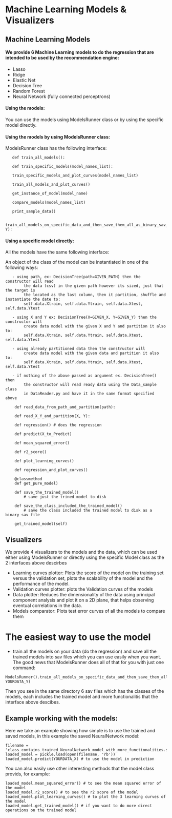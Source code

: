 # Machine Learning Models & Visualizers

## Machine Learning Models

#### We provide 6 Machine Learning models to do the regression that are intended to be used by the recommendation engine:

- Lasso
- Ridge
- Elastic Net
- Decision Tree
- Random Forest
- Neural Network (fully connected perceptrons)

#### Using the models:
You can use the models using ModelsRunner class or by using the specific model directly.

#### Using the models by using ModelsRunner class:
ModelsRunner class has the following interface:

 ```
    def train_all_models():

    def train_specific_models(model_names_list):

    train_specific_models_and_plot_curves(model_names_list)

    train_all_models_and_plot_curves()

    get_instance_of_model(model_name)

    compare_models(model_names_list)

    print_sample_data()

    train_all_models_on_specific_data_and_then_save_them_all_as_binary_sav_files(X, Y):

```

#### Using a specific model directly:
All the models have the same following interface:

An object of the class of the model can be instantiated in one of the following ways:

       - using path, ex: DecisionTree(path=GIVEN_PATH) then the constructor will read
            the data (csv) in the given path however its sized, just that the target is
            the located as the last column, then it partition, shuffle and instantiate the date to:
            self.data.Xtrain, self.data.Ytrain, self.data.Xtest, self.data.Ytest

       - using X and Y ex: DecisionTree(X=GIVEN_X, Y=GIVEN_Y) then the constructor will
            create data model with the given X and Y and partition it also to:
            self.data.Xtrain, self.data.Ytrain, self.data.Xtest, self.data.Ytest

       - using already partitioned data then the constructor will
            create data model with the given data and partition it also to:
            self.data.Xtrain, self.data.Ytrain, self.data.Xtest, self.data.Ytest

       - if nothing of the above passed as argument ex. DecisionTree() then
            the constructor will read ready data using the Data_sample class
            in DataReader.py and have it in the same format specified above

```
    def read_data_from_path_and_partition(path):

    def read_X_Y_and_partition(X, Y):

    def regression() # does the regression

    def predict(X_to_Predict)

    def mean_squared_error()

    def r2_score()

    def plot_learning_curves()

    def regression_and_plot_curves()

    @classmethod
    def get_pure_model)

    def save_the_trained_model()
        # save just the trined model to disk

    def save_the_class_included_the_trained_model()
        # save the class included the trained model to disk as a binary sav file

    get_trained_model(self)

```


## Visualizers
We provide 4 visualizers to the models and the data, which can be used either using ModelsRunner or directly using the specific Model class as the 2 interfaces above descirbes
- Learning curves plotter: Plots the score of the model on the training set versus the validation set, plots the scalability of the model and the performance of the model.
- Validation curves plotter: plots the Validation curves of the models
- Data plotter: Reduces the dimensionality of the data using principal component analysis and plot it on a 2D plane, that helps observing eventual correlations in the data. 
- Models comparator: Plots test error curves of all the models to compare them 

# The easiest way to use the model 
 - train all the models on your data (do the regression) and save all the trained models into sav files which you can use easily when you want. The good news that ModelsRunner does all of that for you with just one command: 
```
ModelsRunner().train_all_models_on_specific_data_and_then_save_them_all_as_binary_sav_files(YOURDATA_X, YOURDATA_Y)
```
Then you see in the same directory 6 sav files which has the classes of the models, each includes the trained model and more functionalitis that the interface above descibes.

## Example working with the models:
Here we take an example showing how simple is to use the trained and saved models, in this example the saved NeuralNetwork model:

```
filename = 'class_contains_trained_NeuralNetwork_model_with_more_functionalities.sav'
loaded_model = pickle.load(open(filename, 'rb'))
loaded_model.predict(YOURDATA_X) # to use the model in prediction
```
You can also easily use other interesting methods that the model class provids, for example:

```
loaded_model.mean_squared_error() # to see the mean squared error of the model
loaded_model.r2_score() # to see the r2 score of the model
loaded_model.plot_learning_curves() # to plot the 3 learning curves of the model
loaded_model.get_trained_model() # if you want to do more direct operations on the trained model
```
